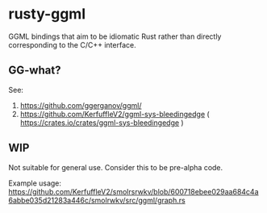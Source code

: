 # rusty-ggml

GGML bindings  that aim to be idiomatic Rust rather than directly corresponding to the C/C++ interface.

## GG-what?

See:

1. https://github.com/ggerganov/ggml/
2. https://github.com/KerfuffleV2/ggml-sys-bleedingedge ( https://crates.io/crates/ggml-sys-bleedingedge )

## WIP

Not suitable for general use. Consider this to be pre-alpha code.

Example usage: https://github.com/KerfuffleV2/smolrsrwkv/blob/600718ebee029aa684c4a6abbe035d21283a446c/smolrwkv/src/ggml/graph.rs
